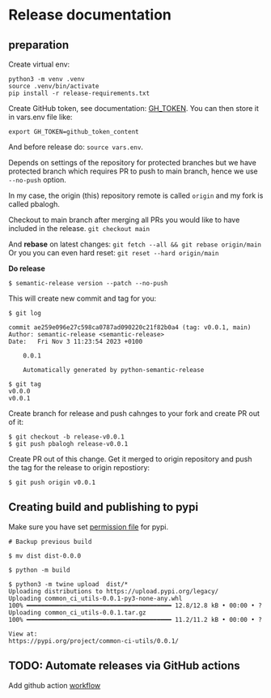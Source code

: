 # Release documentation

## preparation

Create virtual env:

```
python3 -m venv .venv
source .venv/bin/activate
pip install -r release-requirements.txt
```


Create GitHub token, see documentation: [GH_TOKEN](https://python-semantic-release.readthedocs.io/en/latest/#github-gh-token).
You can then store it in vars.env file like:
```
export GH_TOKEN=github_token_content
```

And before release do: `source vars.env`.

Depends on settings of the repository for protected branches but we have
protected branch which requires PR to push to main branch, hence we use
`--no-push` option.

In my case, the origin (this) repository remote is called `origin` and my fork
is called pbalogh.

Checkout to main branch after merging all PRs you would like to have included
in the release.
`git checkout main`

And **rebase** on latest changes: `git fetch --all && git rebase origin/main`
Or you you can even hard reset: `git reset --hard origin/main`

**Do release**

```shell
$ semantic-release version --patch --no-push
```

This will create new commit and tag for you:
```shell
$ git log

commit ae259e096e27c598ca0787ad090220c21f82b0a4 (tag: v0.0.1, main)
Author: semantic-release <semantic-release>
Date:   Fri Nov 3 11:23:54 2023 +0100

    0.0.1

    Automatically generated by python-semantic-release

$ git tag
v0.0.0
v0.0.1
```

Create branch for release and push cahnges to your fork and create PR out of it:

```shell
$ git checkout -b release-v0.0.1
$ git push pbalogh release-v0.0.1
```
Create PR out of this change.
Get it merged to origin repository and push the tag for the release to origin
repostiory:

```shell
$ git push origin v0.0.1
```


## Creating build and publishing to pypi

Make sure you have set [permission file](https://packaging.python.org/en/latest/specifications/pypirc/) for pypi.
```shell
# Backup previous build

$ mv dist dist-0.0.0

$ python -m build

$ python3 -m twine upload  dist/*
Uploading distributions to https://upload.pypi.org/legacy/
Uploading common_ci_utils-0.0.1-py3-none-any.whl
100% ━━━━━━━━━━━━━━━━━━━━━━━━━━━━━━━━━━━━━━━━ 12.8/12.8 kB • 00:00 • ?
Uploading common_ci_utils-0.0.1.tar.gz
100% ━━━━━━━━━━━━━━━━━━━━━━━━━━━━━━━━━━━━━━━━ 11.2/11.2 kB • 00:00 • ?

View at:
https://pypi.org/project/common-ci-utils/0.0.1/
```

## TODO: Automate releases via GitHub actions
Add github action [workflow](https://python-semantic-release.readthedocs.io/en/latest/automatic-releases/github-actions.html#example-workflow)

